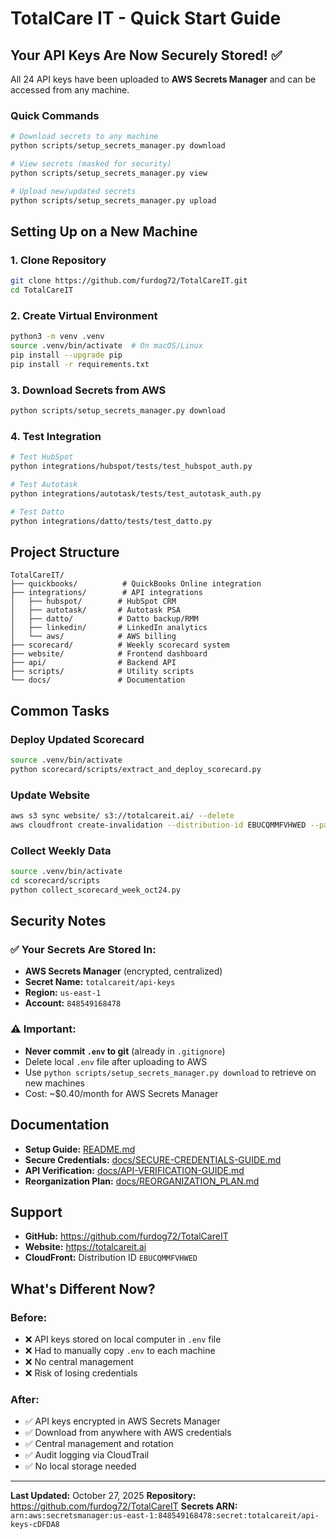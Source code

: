 # TotalCare IT - Quick Start Guide

## Your API Keys Are Now Securely Stored! ✅

All 24 API keys have been uploaded to **AWS Secrets Manager** and can be accessed from any machine.

### Quick Commands

```bash
# Download secrets to any machine
python scripts/setup_secrets_manager.py download

# View secrets (masked for security)
python scripts/setup_secrets_manager.py view

# Upload new/updated secrets
python scripts/setup_secrets_manager.py upload
```

## Setting Up on a New Machine

### 1. Clone Repository
```bash
git clone https://github.com/furdog72/TotalCareIT.git
cd TotalCareIT
```

### 2. Create Virtual Environment
```bash
python3 -m venv .venv
source .venv/bin/activate  # On macOS/Linux
pip install --upgrade pip
pip install -r requirements.txt
```

### 3. Download Secrets from AWS
```bash
python scripts/setup_secrets_manager.py download
```

### 4. Test Integration
```bash
# Test HubSpot
python integrations/hubspot/tests/test_hubspot_auth.py

# Test Autotask
python integrations/autotask/tests/test_autotask_auth.py

# Test Datto
python integrations/datto/tests/test_datto.py
```

## Project Structure

```
TotalCareIT/
├── quickbooks/          # QuickBooks Online integration
├── integrations/        # API integrations
│   ├── hubspot/        # HubSpot CRM
│   ├── autotask/       # Autotask PSA
│   ├── datto/          # Datto backup/RMM
│   ├── linkedin/       # LinkedIn analytics
│   └── aws/            # AWS billing
├── scorecard/          # Weekly scorecard system
├── website/            # Frontend dashboard
├── api/                # Backend API
├── scripts/            # Utility scripts
└── docs/               # Documentation
```

## Common Tasks

### Deploy Updated Scorecard
```bash
source .venv/bin/activate
python scorecard/scripts/extract_and_deploy_scorecard.py
```

### Update Website
```bash
aws s3 sync website/ s3://totalcareit.ai/ --delete
aws cloudfront create-invalidation --distribution-id EBUCQMMFVHWED --paths "/*"
```

### Collect Weekly Data
```bash
source .venv/bin/activate
cd scorecard/scripts
python collect_scorecard_week_oct24.py
```

## Security Notes

### ✅ Your Secrets Are Stored In:
- **AWS Secrets Manager** (encrypted, centralized)
- **Secret Name:** `totalcareit/api-keys`
- **Region:** `us-east-1`
- **Account:** `848549168478`

### ⚠️ Important:
- **Never commit `.env` to git** (already in `.gitignore`)
- Delete local `.env` file after uploading to AWS
- Use `python scripts/setup_secrets_manager.py download` to retrieve on new machines
- Cost: ~$0.40/month for AWS Secrets Manager

## Documentation

- **Setup Guide:** [README.md](README.md)
- **Secure Credentials:** [docs/SECURE-CREDENTIALS-GUIDE.md](docs/SECURE-CREDENTIALS-GUIDE.md)
- **API Verification:** [docs/API-VERIFICATION-GUIDE.md](docs/API-VERIFICATION-GUIDE.md)
- **Reorganization Plan:** [docs/REORGANIZATION_PLAN.md](docs/REORGANIZATION_PLAN.md)

## Support

- **GitHub:** https://github.com/furdog72/TotalCareIT
- **Website:** https://totalcareit.ai
- **CloudFront:** Distribution ID `EBUCQMMFVHWED`

## What's Different Now?

### Before:
- ❌ API keys stored on local computer in `.env` file
- ❌ Had to manually copy `.env` to each machine
- ❌ No central management
- ❌ Risk of losing credentials

### After:
- ✅ API keys encrypted in AWS Secrets Manager
- ✅ Download from anywhere with AWS credentials
- ✅ Central management and rotation
- ✅ Audit logging via CloudTrail
- ✅ No local storage needed

---

**Last Updated:** October 27, 2025
**Repository:** https://github.com/furdog72/TotalCareIT
**Secrets ARN:** `arn:aws:secretsmanager:us-east-1:848549168478:secret:totalcareit/api-keys-cDFDA8`
